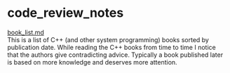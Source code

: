 # code_review_notes

[book_list.md](https://github.com/kuzminrobin/code_review_notes/blob/master/book_list.md)  
This is a list of C++ (and other system programming) books sorted by publication date.
While reading the C++ books from time to time I notice that the authors give contradicting advice. Typically a book published later is based on more knowledge and deserves more attention. 
